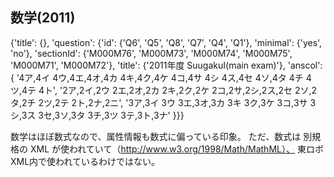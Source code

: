 
## 数学(2011)
{'title': {}, 
  'question': {'id': {'Q6', 'Q5', 'Q8', 'Q7', 'Q4', 'Q1'}, 
    'minimal': {'yes', 'no'}, 
    'sectionId': {'M000M76', 'M000M73', 'M000M74', 'M000M75', 'M000M71', 'M000M72'}, 
    'title': {'2011年度 SuugakuI(main exam)'}, 
    'anscol': {
        '4ア,4イ 4ウ,4エ,4オ,4カ 4キ,4ク,4ケ 4コ,4サ 4シ 4ス,4セ 4ソ,4タ 4チ 4ツ,4テ 4ト', 
        '2ア,2イ,2ウ 2エ,2オ,2カ 2キ,2ク,2ケ 2コ,2サ,2シ,2ス,2セ 2ソ,2タ,2チ 2ツ,2テ 2ト,2ナ,2ニ', 
        '3ア,3イ 3ウ 3エ,3オ,3カ 3キ 3ク,3ケ 3コ,3サ 3シ,3ス 3セ,3ソ,3タ 3チ,3ツ 3テ,3ト,3ナ'
    }}}

数学はほぼ数式なので、属性情報も数式に偏っている印象。
ただ、数式は 別規格の XML が使われていて（http://www.w3.org/1998/Math/MathML）、
東ロボXML内で使われているわけではない。



